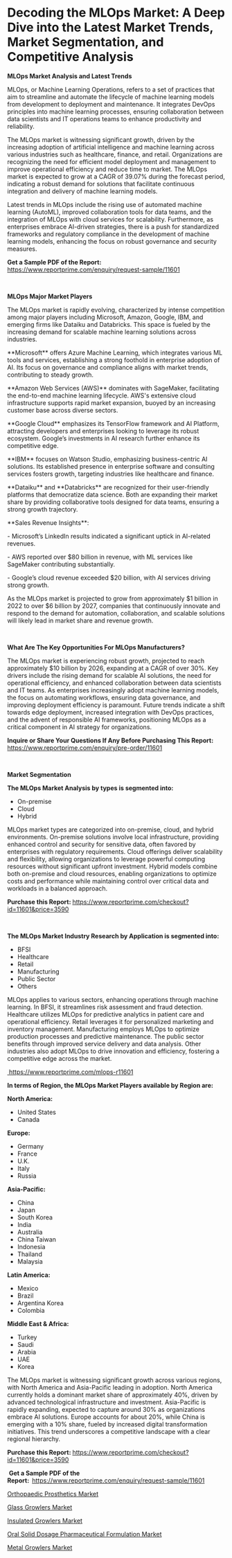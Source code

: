 <p><h1>Decoding the MLOps Market: A Deep Dive into the Latest Market Trends, Market Segmentation, and Competitive Analysis</h1></p><p><strong>MLOps Market Analysis and Latest Trends</strong></p>
<p><p>MLOps, or Machine Learning Operations, refers to a set of practices that aim to streamline and automate the lifecycle of machine learning models from development to deployment and maintenance. It integrates DevOps principles into machine learning processes, ensuring collaboration between data scientists and IT operations teams to enhance productivity and reliability.</p><p>The MLOps market is witnessing significant growth, driven by the increasing adoption of artificial intelligence and machine learning across various industries such as healthcare, finance, and retail. Organizations are recognizing the need for efficient model deployment and management to improve operational efficiency and reduce time to market. The MLOps market is expected to grow at a CAGR of 39.07% during the forecast period, indicating a robust demand for solutions that facilitate continuous integration and delivery of machine learning models. </p><p>Latest trends in MLOps include the rising use of automated machine learning (AutoML), improved collaboration tools for data teams, and the integration of MLOps with cloud services for scalability. Furthermore, as enterprises embrace AI-driven strategies, there is a push for standardized frameworks and regulatory compliance in the development of machine learning models, enhancing the focus on robust governance and security measures.</p></p>
<p><strong>Get a Sample PDF of the Report:&nbsp;</strong> <a href="https://www.reportprime.com/enquiry/request-sample/11601?utm_campaign=112&utm_medium=2&utm_source=Github&utm_content=ia&utm_term=16112024&utm_id=mlops">https://www.reportprime.com/enquiry/request-sample/11601</a></p>
<p>&nbsp;</p>
<p><strong>MLOps Major Market Players</strong></p>
<p><p>The MLOps market is rapidly evolving, characterized by intense competition among major players including Microsoft, Amazon, Google, IBM, and emerging firms like Dataiku and Databricks. This space is fueled by the increasing demand for scalable machine learning solutions across industries.</p><p>**Microsoft** offers Azure Machine Learning, which integrates various ML tools and services, establishing a strong foothold in enterprise adoption of AI. Its focus on governance and compliance aligns with market trends, contributing to steady growth.</p><p>**Amazon Web Services (AWS)** dominates with SageMaker, facilitating the end-to-end machine learning lifecycle. AWS's extensive cloud infrastructure supports rapid market expansion, buoyed by an increasing customer base across diverse sectors.</p><p>**Google Cloud** emphasizes its TensorFlow framework and AI Platform, attracting developers and enterprises looking to leverage its robust ecosystem. Google’s investments in AI research further enhance its competitive edge.</p><p>**IBM** focuses on Watson Studio, emphasizing business-centric AI solutions. Its established presence in enterprise software and consulting services fosters growth, targeting industries like healthcare and finance.</p><p>**Dataiku** and **Databricks** are recognized for their user-friendly platforms that democratize data science. Both are expanding their market share by providing collaborative tools designed for data teams, ensuring a strong growth trajectory.</p><p>**Sales Revenue Insights**: </p><p>- Microsoft’s LinkedIn results indicated a significant uptick in AI-related revenues.</p><p>- AWS reported over $80 billion in revenue, with ML services like SageMaker contributing substantially.</p><p>- Google’s cloud revenue exceeded $20 billion, with AI services driving strong growth.</p><p>As the MLOps market is projected to grow from approximately $1 billion in 2022 to over $6 billion by 2027, companies that continuously innovate and respond to the demand for automation, collaboration, and scalable solutions will likely lead in market share and revenue growth.</p></p>
<p>&nbsp;</p>
<p><strong>What Are The Key Opportunities For MLOps Manufacturers?</strong></p>
<p><p>The MLOps market is experiencing robust growth, projected to reach approximately $10 billion by 2026, expanding at a CAGR of over 30%. Key drivers include the rising demand for scalable AI solutions, the need for operational efficiency, and enhanced collaboration between data scientists and IT teams. As enterprises increasingly adopt machine learning models, the focus on automating workflows, ensuring data governance, and improving deployment efficiency is paramount. Future trends indicate a shift towards edge deployment, increased integration with DevOps practices, and the advent of responsible AI frameworks, positioning MLOps as a critical component in AI strategy for organizations.</p></p>
<p><strong>Inquire or Share Your Questions If Any Before Purchasing This Report:</strong> <a href="https://www.reportprime.com/enquiry/pre-order/11601?utm_campaign=112&utm_medium=2&utm_source=Github&utm_content=ia&utm_term=16112024&utm_id=mlops">https://www.reportprime.com/enquiry/pre-order/11601</a></p>
<p>&nbsp;</p>
<p><strong>Market Segmentation</strong></p>
<p><strong>The MLOps Market Analysis by types is segmented into:</strong></p>
<p><ul><li>On-premise</li><li>Cloud</li><li>Hybrid</li></ul></p>
<p><p>MLOps market types are categorized into on-premise, cloud, and hybrid environments. On-premise solutions involve local infrastructure, providing enhanced control and security for sensitive data, often favored by enterprises with regulatory requirements. Cloud offerings deliver scalability and flexibility, allowing organizations to leverage powerful computing resources without significant upfront investment. Hybrid models combine both on-premise and cloud resources, enabling organizations to optimize costs and performance while maintaining control over critical data and workloads in a balanced approach.</p></p>
<p><strong>Purchase this Report:&nbsp;</strong><a href="https://www.reportprime.com/checkout?id=11601&price=3590&utm_campaign=112&utm_medium=2&utm_source=Github&utm_content=ia&utm_term=16112024&utm_id=mlops">https://www.reportprime.com/checkout?id=11601&price=3590</a></p>
<p>&nbsp;</p>
<p><strong>The MLOps Market Industry Research by Application is segmented into:</strong></p>
<p><ul><li>BFSI</li><li>Healthcare</li><li>Retail</li><li>Manufacturing</li><li>Public Sector</li><li>Others</li></ul></p>
<p><p>MLOps applies to various sectors, enhancing operations through machine learning. In BFSI, it streamlines risk assessment and fraud detection. Healthcare utilizes MLOps for predictive analytics in patient care and operational efficiency. Retail leverages it for personalized marketing and inventory management. Manufacturing employs MLOps to optimize production processes and predictive maintenance. The public sector benefits through improved service delivery and data analysis. Other industries also adopt MLOps to drive innovation and efficiency, fostering a competitive edge across the market.</p></p>
<p><a href="https://www.reportprime.com/mlops-r11601?utm_campaign=112&utm_medium=2&utm_source=Github&utm_content=ia&utm_term=16112024&utm_id=mlops">&nbsp;https://www.reportprime.com/mlops-r11601</a></p>
<p><strong>In terms of Region, the MLOps Market Players available by Region are:</strong></p>
<p>
    <p> <strong> North America: </strong>
        <ul>
            <li>United States</li>
            <li>Canada</li>
        </ul>
        </p> 
    <p> <strong> Europe: </strong>
        <ul>
            <li>Germany</li>
            <li>France</li>
            <li>U.K.</li>
            <li>Italy</li>
            <li>Russia</li>
        </ul>
        </p> 
    <p> <strong> Asia-Pacific: </strong>
        <ul>
            <li>China</li>
            <li>Japan</li>
            <li>South Korea</li>
            <li>India</li>
            <li>Australia</li>
            <li>China Taiwan</li>
            <li>Indonesia</li>
            <li>Thailand</li>
            <li>Malaysia</li>
        </ul>
        </p> 
    <p> <strong> Latin America: </strong>
        <ul>
            <li>Mexico</li>
            <li>Brazil</li>
            <li>Argentina Korea</li>
            <li>Colombia</li>
        </ul>
        </p> 
    <p> <strong> Middle East & Africa: </strong>
        <ul>
            <li>Turkey</li>
            <li>Saudi</li>
            <li>Arabia</li>
            <li>UAE</li>
            <li>Korea</li>
        </ul>
    </p>
    </p>
<p><p>The MLOps market is witnessing significant growth across various regions, with North America and Asia-Pacific leading in adoption. North America currently holds a dominant market share of approximately 40%, driven by advanced technological infrastructure and investment. Asia-Pacific is rapidly expanding, expected to capture around 30% as organizations embrace AI solutions. Europe accounts for about 20%, while China is emerging with a 10% share, fueled by increased digital transformation initiatives. This trend underscores a competitive landscape with a clear regional hierarchy.</p></p>
<p><strong>Purchase this Report: </strong><a href="https://www.reportprime.com/checkout?id=11601&price=3590&utm_campaign=112&utm_medium=2&utm_source=Github&utm_content=ia&utm_term=16112024&utm_id=mlops">https://www.reportprime.com/checkout?id=11601&price=3590</a></p>
<p>&nbsp;<strong>Get a Sample PDF of the Report:&nbsp;&nbsp;</strong><a href="https://www.reportprime.com/enquiry/request-sample/11601?utm_campaign=112&utm_medium=2&utm_source=Github&utm_content=ia&utm_term=16112024&utm_id=mlops">https://www.reportprime.com/enquiry/request-sample/11601</a></p>
<p><strong></strong></p>
<p><p><a href="https://issuu.com/reportprime-2/docs/orthopaedic-prosthetics-market-size_b27c0ae50b325c?utm_campaign=112&utm_medium=2&utm_source=Github&utm_content=ia&utm_term=16112024&utm_id=mlops">Orthopaedic Prosthetics Market</a></p><p><a href="https://www.linkedin.com/pulse/glass-growlers-market-trends-detailed-study-its-segmentation-snjqc?utm_campaign=112&utm_medium=2&utm_source=Github&utm_content=ia&utm_term=16112024&utm_id=mlops">Glass Growlers Market</a></p><p><a href="https://www.linkedin.com/pulse/insulated-growlers-market-overview-global-trends-future-prospects-ysfwc?utm_campaign=112&utm_medium=2&utm_source=Github&utm_content=ia&utm_term=16112024&utm_id=mlops">Insulated Growlers Market</a></p><p><a href="https://issuu.com/reportprime-2/docs/oral-solid-dosage-pharmaceutical-fo_bfa9d1bae25278?utm_campaign=112&utm_medium=2&utm_source=Github&utm_content=ia&utm_term=16112024&utm_id=mlops">Oral Solid Dosage Pharmaceutical Formulation Market</a></p><p><a href="https://www.linkedin.com/pulse/global-metal-growlers-market-analysis-key-trends-future-projections-fch1c?utm_campaign=112&utm_medium=2&utm_source=Github&utm_content=ia&utm_term=16112024&utm_id=mlops">Metal Growlers Market</a></p></p>
